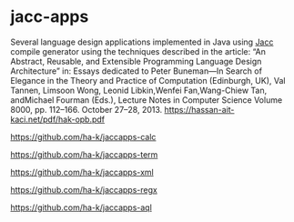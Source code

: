 # jacc-apps
Several language design applications implemented in Java using [Jacc](https://hassan-ait-kaci.net/hlt/doc/hlt/jaccdoc/000_START_HERE.html) compile generator using the techniques described in the article:
“An Abstract, Reusable, and Extensible Programming Language Design Architecture” in: Essays dedicated to Peter
Buneman—In Search of Elegance in the Theory and Practice of Computation (Edinburgh, UK), Val Tannen, Limsoon
Wong, Leonid Libkin,Wenfei Fan,Wang-Chiew Tan, andMichael Fourman (Eds.), Lecture Notes in Computer Science
Volume 8000, pp. 112–166. October 27–28, 2013. https://hassan-ait-kaci.net/pdf/hak-opb.pdf

https://github.com/ha-k/jaccapps-calc

https://github.com/ha-k/jaccapps-term

https://github.com/ha-k/jaccapps-xml

https://github.com/ha-k/jaccapps-regx

https://github.com/ha-k/jaccapps-aql

